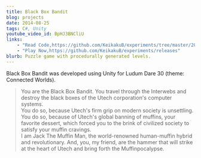 ```yaml
---
title: Black Box Bandit
blog: projects
date: 2014-08-25
tags: C#, Unity
youtube_video_id: BpHJ3BNCliU
links:
    - "Read Code,https://github.com/KeikakuB/experiments/tree/master/2014/08/ludum-dare-30"
    - "Play Now,https://github.com/KeikakuB/experiments/releases"
blurb: Puzzle game with procedurally generated levels.
---
```

Black Box Bandit was developed using Unity for Ludum Dare 30 (theme: Connected Worlds).

<blockquote class="blockquote">
You are the Black Box Bandit. You travel through the Interwebs and destroy the black boxes of the Utech corporation's computer systems. <BR>
You do so, because Utech's firm grip on modern society is unsettling. You do so, because of Utech's global banning of muffins, your favorite dessert, which forced you to the brink of civilized society to satisfy your muffin cravings. <BR>
I am Jack The Muffin Man, the world-renowned human-muffin hybrid and revolutionary. And, you, my friend, are the hammer that will strike at the heart of Utech and bring forth the Muffinpocalypse. <BR>
</blockquote>
